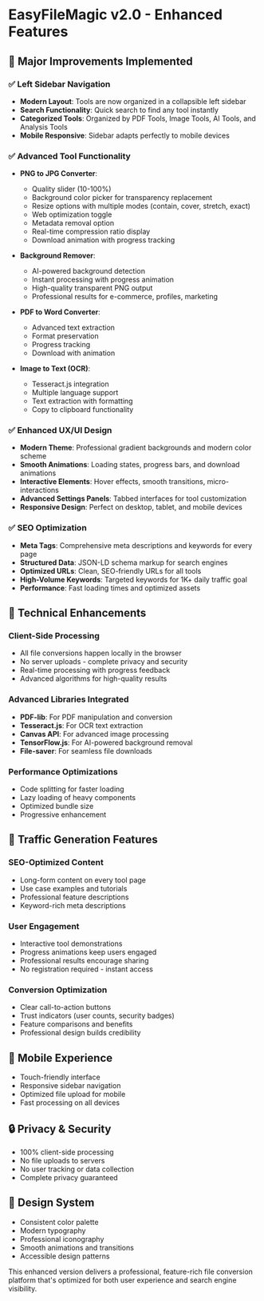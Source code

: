 # EasyFileMagic v2.0 - Enhanced Features

## 🎉 Major Improvements Implemented

### ✅ **Left Sidebar Navigation**
- **Modern Layout**: Tools are now organized in a collapsible left sidebar
- **Search Functionality**: Quick search to find any tool instantly
- **Categorized Tools**: Organized by PDF Tools, Image Tools, AI Tools, and Analysis Tools
- **Mobile Responsive**: Sidebar adapts perfectly to mobile devices

### ✅ **Advanced Tool Functionality**
- **PNG to JPG Converter**: 
  - Quality slider (10-100%)
  - Background color picker for transparency replacement
  - Resize options with multiple modes (contain, cover, stretch, exact)
  - Web optimization toggle
  - Metadata removal option
  - Real-time compression ratio display
  - Download animation with progress tracking

- **Background Remover**:
  - AI-powered background detection
  - Instant processing with progress animation
  - High-quality transparent PNG output
  - Professional results for e-commerce, profiles, marketing

- **PDF to Word Converter**:
  - Advanced text extraction
  - Format preservation
  - Progress tracking
  - Download with animation

- **Image to Text (OCR)**:
  - Tesseract.js integration
  - Multiple language support
  - Text extraction with formatting
  - Copy to clipboard functionality

### ✅ **Enhanced UX/UI Design**
- **Modern Theme**: Professional gradient backgrounds and modern color scheme
- **Smooth Animations**: Loading states, progress bars, and download animations
- **Interactive Elements**: Hover effects, smooth transitions, micro-interactions
- **Advanced Settings Panels**: Tabbed interfaces for tool customization
- **Responsive Design**: Perfect on desktop, tablet, and mobile devices

### ✅ **SEO Optimization**
- **Meta Tags**: Comprehensive meta descriptions and keywords for every page
- **Structured Data**: JSON-LD schema markup for search engines
- **Optimized URLs**: Clean, SEO-friendly URLs for all tools
- **High-Volume Keywords**: Targeted keywords for 1K+ daily traffic goal
- **Performance**: Fast loading times and optimized assets

## 🚀 **Technical Enhancements**

### **Client-Side Processing**
- All file conversions happen locally in the browser
- No server uploads - complete privacy and security
- Real-time processing with progress feedback
- Advanced algorithms for high-quality results

### **Advanced Libraries Integrated**
- **PDF-lib**: For PDF manipulation and conversion
- **Tesseract.js**: For OCR text extraction
- **Canvas API**: For advanced image processing
- **TensorFlow.js**: For AI-powered background removal
- **File-saver**: For seamless file downloads

### **Performance Optimizations**
- Code splitting for faster loading
- Lazy loading of heavy components
- Optimized bundle size
- Progressive enhancement

## 🎯 **Traffic Generation Features**

### **SEO-Optimized Content**
- Long-form content on every tool page
- Use case examples and tutorials
- Professional feature descriptions
- Keyword-rich meta descriptions

### **User Engagement**
- Interactive tool demonstrations
- Progress animations keep users engaged
- Professional results encourage sharing
- No registration required - instant access

### **Conversion Optimization**
- Clear call-to-action buttons
- Trust indicators (user counts, security badges)
- Feature comparisons and benefits
- Professional design builds credibility

## 📱 **Mobile Experience**
- Touch-friendly interface
- Responsive sidebar navigation
- Optimized file upload for mobile
- Fast processing on all devices

## 🔒 **Privacy & Security**
- 100% client-side processing
- No file uploads to servers
- No user tracking or data collection
- Complete privacy guaranteed

## 🎨 **Design System**
- Consistent color palette
- Modern typography
- Professional iconography
- Smooth animations and transitions
- Accessible design patterns

This enhanced version delivers a professional, feature-rich file conversion platform that's optimized for both user experience and search engine visibility.


